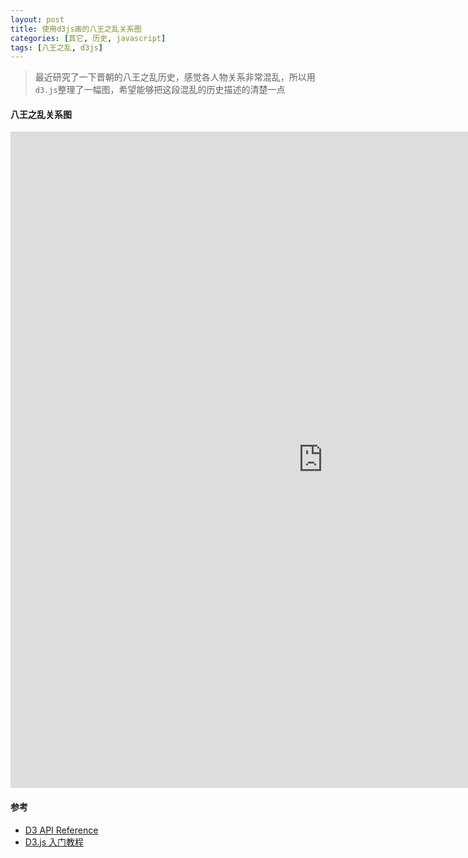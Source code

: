 ```yaml
---
layout: post
title: 使用d3js画的八王之乱关系图
categories: [其它, 历史, javascript]
tags: [八王之乱, d3js]
---
```



> 最近研究了一下晋朝的八王之乱历史，感觉各人物关系非常混乱，所以用`d3.js`整理了一幅图，希望能够把这段混乱的历史描述的清楚一点

#### 八王之乱关系图

<iframe src="https://xiongkw.github.io/d3test/index.html" width="1000" height="1050" frameborder="0"></iframe>

#### 参考

* [D3 API Reference](https://github.com/d3/d3/blob/master/API.md)
* [D3.js 入门教程](http://wiki.jikexueyuan.com/project/d3wiki/)